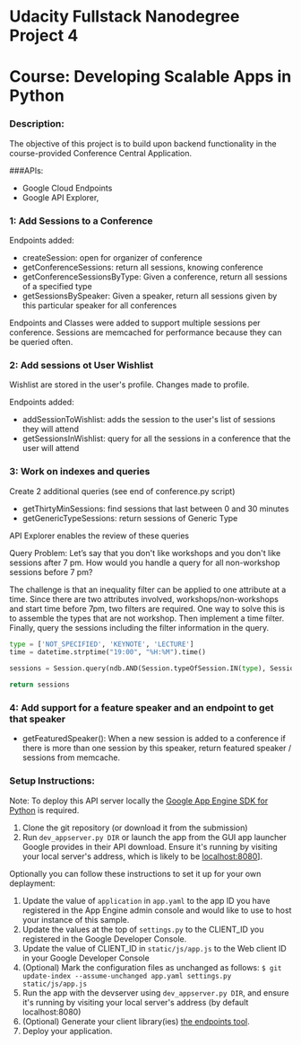 # Udacity Fullstack Nanodegree Project 4
# Course: Developing Scalable Apps in Python

### Description:

The objective of this project is to build upon backend functionality in the course-provided Conference Central Application.

###APIs:
* Google Cloud Endpoints
* Google API Explorer,

### 1: Add Sessions to a Conference

Endpoints added:
* createSession: open for organizer of conference 
* getConferenceSessions: return all sessions, knowing conference 
* getConferenceSessionsByType: Given a conference, return all sessions of a specified type
* getSessionsBySpeaker: Given a speaker, return all sessions given by this particular speaker for all conferences 


Endpoints and Classes were added to support multiple sessions per conference.
Sessions are memcached for performance because they can be queried often.


### 2: Add sessions ot User Wishlist

Wishlist are stored in the user's profile. Changes made to profile. 

Endpoints added: 
* addSessionToWishlist: adds the session to the user's list of sessions they will attend 
* getSessionsInWishlist: query for all the sessions in a conference that the user will attend 

### 3: Work on indexes and queries

Create 2 additional queries (see end of conference.py script)
* getThirtyMinSessions: find sessions that last between 0 and 30 minutes
* getGenericTypeSessions: return sessions of Generic Type

API Explorer enables the review of these queries

Query Problem: Let’s say that you don't like workshops and you don't like sessions after 7 pm. How would you handle a query for all non-workshop sessions before 7 pm?

The challenge is that an inequality filter can be applied to one attribute at a time. Since there are two attributes involved, workshops/non-workshops and start time before 7pm, two filters are required. One way to solve this is to assemble the types that are not workshop. Then implement a time filter. Finally, query the sessions including the filter information in the query. 
```py
type = ['NOT_SPECIFIED', 'KEYNOTE', 'LECTURE']
time = datetime.strptime("19:00", "%H:%M").time()

sessions = Session.query(ndb.AND(Session.typeOfSession.IN(type), Session.startTime < time))

return sessions
```

### 4: Add support for a feature speaker and an endpoint to get that speaker

* getFeaturedSpeaker(): When a new session is added to a conference if there is more than one session
   by this speaker, return featured speaker / sessions from memcache.

### Setup Instructions:

Note: To deploy this API server locally the [Google App Engine SDK for Python](https://cloud.google.com/appengine/downloads) is required.

1. Clone the git repository (or download it from the submission)
2. Run `dev_appserver.py DIR` or launch the app from the GUI app launcher Google provides in their API download.  Ensure it's running by visiting your local server's address, which is likely to be [localhost:8080][1]].

Optionally you can follow these instructions to set it up for your own deplayment:
1. Update the value of `application` in `app.yaml` to the app ID you
   have registered in the App Engine admin console and would like to use to host
   your instance of this sample.
2. Update the values at the top of `settings.py` to the CLIENT_ID you registered in the Google Developer Console. 
3. Update the value of CLIENT_ID in `static/js/app.js` to the Web client ID in your Google Developer Console 
4. (Optional) Mark the configuration files as unchanged as follows:
   `$ git update-index --assume-unchanged app.yaml settings.py static/js/app.js`
5. Run the app with the devserver using `dev_appserver.py DIR`, and ensure it's running by visiting your local server's address (by default localhost:8080)
6. (Optional) Generate your client library(ies) [the endpoints tool][2].
7. Deploy your application.

[1]: https://localhost:8080/
[2]: https://developers.google.com/appengine/docs/python/endpoints/endpoints_tool